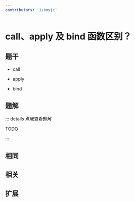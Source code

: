 ```yaml
---
contributors: 'isboyjc'
---
```


# call、apply 及 bind 函数区别？


## 题干

- call

- apply

- bind



## 题解

::: details 点我查看题解

  TODO

:::



## 相同


## 相关


## 扩展


